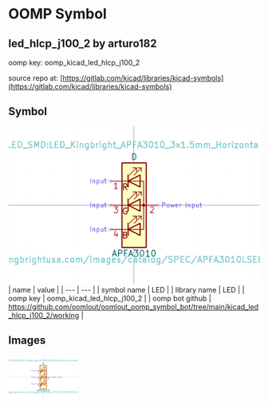# OOMP Symbol  
## led_hlcp_j100_2  by arturo182  
  
oomp key: oomp_kicad_led_hlcp_j100_2  
  
source repo at: [https://gitlab.com/kicad/libraries/kicad-symbols](https://gitlab.com/kicad/libraries/kicad-symbols)  
## Symbol  
  
[![working.png](working_600.png)](working.png)  
| name | value | 
| --- | --- | 
| symbol name | LED | 
| library name | LED | 
| oomp key | oomp_kicad_led_hlcp_j100_2 | 
| oomp bot github | https://github.com/oomlout/oomlout_oomp_symbol_bot/tree/main/kicad_led_hlcp_j100_2/working | 
## Images  
  
[![working.png](working_140.png)](working.png)  

